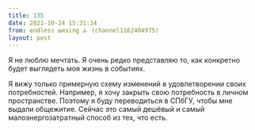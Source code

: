 ```yaml
---
title: 135
date: 2021-10-24 15:31:14
from: endless шизing ⍼ (channel1162404975)
layout: post
---
```


Я не люблю мечтать. Я очень редко представляю то, как конкретно будет выглядеть моя жизнь в событиях.

Я вижу только примерную схему изменений в удовлетворении своих потребностей.
Например, я хочу закрыть свою потребность в личном пространстве. Поэтому я буду переводиться в СПбГУ, чтобы мне выдали общежитие. Сейчас это самый дешёвый и самый малоэнергозатратный способ из тех, что есть.
